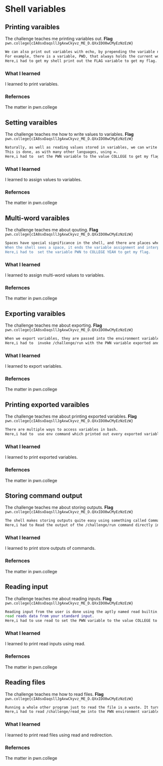 # Shell variables
## Printing varaibles
The challenge teaches me printing variables out.
**Flag** `pwn.college{cIA8sxDaqsllJgAxwCkyvz_ME_D.QXxIDO0wCMyEzNzEzW}`
```bash
We can also print out variables with echo, by prepending the variable name with a $.
For example, there is a variable, PWD, that always holds the current working directory of the current shell.
Here,i had to get my shell print out the FLAG variable to get my flag.
```
### What I learned
I learned to print variables.
### Refernces
The matter in pwn.college



## Setting varaibles
The challenge teaches me how to write values to variables.
**Flag** `pwn.college{cIA8sxDaqsllJgAxwCkyvz_ME_D.QXxIDO0wCMyEzNzEzW}`
```bash
Naturally, as well as reading values stored in variables, we can write values to variables.
This is done, as with many other languages, using =. 
Here,i had to  set the PWN variable to the value COLLEGE to get my flag.
```
### What I learned
I learned to assign values to variables.
### Refernces
The matter in pwn.college


## Multi-word varaibles
The challenge teaches me about qouting.
**Flag** `pwn.college{cIA8sxDaqsllJgAxwCkyvz_ME_D.QXxIDO0wCMyEzNzEzW}`
```bash
Spaces have special significance in the shell, and there are places where you can't use them spuriously.
When the shell sees a space, it ends the variable assignment and interprets the next word (SAUCE in this case) as a command. To set them as a variable, we need to qoute it.
Here,i had to  set the variable PWN to COLLEGE YEAH to get my flag.
```
### What I learned
I learned to assign multi-word values to variables.
### Refernces
The matter in pwn.college


## Exporting varaibles
The challenge teaches me about exporting.
**Flag** `pwn.college{cIA8sxDaqsllJgAxwCkyvz_ME_D.QXxIDO0wCMyEzNzEzW}`
```bash
When we export variables, they are passed into the environment variables of child processes. We'll encounter the concept of environment variables in other challenges, but we'll observe their effects here.
Here,i had to  invoke /challenge/run with the PWN variable exported and set to the value COLLEGE, and the COLLEGE variable set to the value PWN but not exported to get my flag.
```
### What I learned
I learned to export variables.
### Refernces
The matter in pwn.college


## Printing exported varaibles
The challenge teaches me about printing exported variables.
**Flag** `pwn.college{cIA8sxDaqsllJgAxwCkyvz_ME_D.QXxIDO0wCMyEzNzEzW}`
```bash
There are multiple ways to access variables in bash. 
Here,i had to  use env command which printed out every exported variable set and i had to search to get my flag.
```
### What I learned
I learned to print exported variables.
### Refernces
The matter in pwn.college


## Storing command output
The challenge teaches me about storing outputs.
**Flag** `pwn.college{cIA8sxDaqsllJgAxwCkyvz_ME_D.QXxIDO0wCMyEzNzEzW}`
```bash
The shell makes storing outputs quite easy using something called Command Substitution
Here,i had to Read the output of the /challenge/run command directly into a variable called PWN to get my flag.
```
### What I learned
I learned to print store outputs of commands.
### Refernces
The matter in pwn.college


## Reading input
The challenge teaches me about reading inputs.
**Flag** `pwn.college{cIA8sxDaqsllJgAxwCkyvz_ME_D.QXxIDO0wCMyEzNzEzW}`
```bash
Reading input from the user is done using the aptly named read builtin, which reads input into a variable.
read reads data from your standard input.
Here,i had to use read to set the PWN variable to the value COLLEGE to get my flag.
```
### What I learned
I learned to print read inputs using read.
### Refernces
The matter in pwn.college


## Reading files
The challenge teaches me how to read files.
**Flag** `pwn.college{cIA8sxDaqsllJgAxwCkyvz_ME_D.QXxIDO0wCMyEzNzEzW}`
```bash
Running a whole other program just to read the file is a waste. It turns out that we can just use the powers of the shell.
Here,i had to read /challenge/read_me into the PWN environment variable to get my flag.
```
### What I learned
I learned to print read files using read and redirection.
### Refernces
The matter in pwn.college


